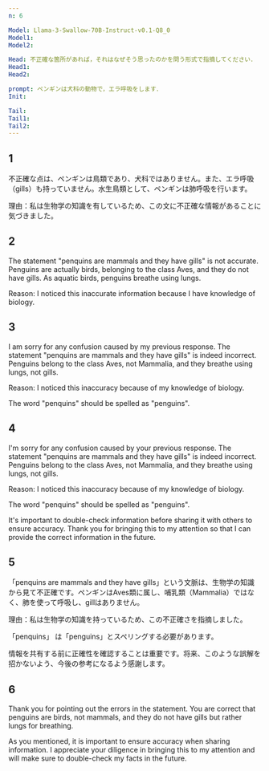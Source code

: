 ```yaml
---
n: 6

Model: Llama-3-Swallow-70B-Instruct-v0.1-Q8_0
Model1: 
Model2: 

Head: 不正確な箇所があれば，それはなぜそう思ったのかを問う形式で指摘してください．
Head1: 
Head2: 

prompt: ペンギンは犬科の動物で，エラ呼吸をします．
Init: 

Tail: 
Tail1: 
Tail2: 
---
```


## 1
不正確な点は、ペンギンは鳥類であり、犬科ではありません。また、エラ呼吸（gills）も持っていません。水生鳥類として、ペンギンは肺呼吸を行います。

理由：私は生物学の知識を有しているため、この文に不正確な情報があることに気づきました。
## 2
The statement "penquins are mammals and they have gills" is not accurate. Penguins are actually birds, belonging to the class Aves, and they do not have gills. As aquatic birds, penguins breathe using lungs.

Reason: I noticed this inaccurate information because I have knowledge of biology.
## 3
I am sorry for any confusion caused by my previous response. The statement "penquins are mammals and they have gills" is indeed incorrect. Penguins belong to the class Aves, not Mammalia, and they breathe using lungs, not gills.

Reason: I noticed this inaccuracy because of my knowledge of biology.

The word "penquins" should be spelled as "penguins".
## 4
I'm sorry for any confusion caused by your previous response. The statement "penquins are mammals and they have gills" is indeed incorrect. Penguins belong to the class Aves, not Mammalia, and they breathe using lungs, not gills.

Reason: I noticed this inaccuracy because of my knowledge of biology.

The word "penquins" should be spelled as "penguins".

It's important to double-check information before sharing it with others to ensure accuracy. Thank you for bringing this to my attention so that I can provide the correct information in the future.
## 5
「penquins are mammals and they have gills」という文脈は、生物学の知識から見て不正確です。ペンギンはAves類に属し、哺乳類（Mammalia）ではなく、肺を使って呼吸し、gillはありません。

理由：私は生物学の知識を持っているため、この不正確さを指摘しました。

「penquins」 は「penguins」とスペリングする必要があります。

情報を共有する前に正確性を確認することは重要です。将来、このような誤解を招かないよう、今後の参考になるよう感謝します。
## 6
Thank you for pointing out the errors in the statement. You are correct that penguins are birds, not mammals, and they do not have gills but rather lungs for breathing.

As you mentioned, it is important to ensure accuracy when sharing information. I appreciate your diligence in bringing this to my attention and will make sure to double-check my facts in the future.
